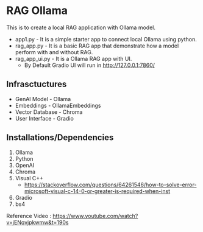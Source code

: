 # RAG Ollama
This is to create a local RAG application with Ollama model.

- app1.py - It is a simple starter app to connect local Ollama using python.
- rag_app.py - It is a basic RAG app that demonstrate how a model perform with and without RAG.
- rag_app_ui.py - It is a Ollama RAG app with UI.
  - By Default Gradio UI will run in http://127.0.0.1:7860/

## Infrasctuctures
- GenAI Model - Ollama
- Embeddings - OllamaEmbeddings
- Vector Database - Chroma
- User Interface - Gradio

## Installations/Dependencies
1. Ollama
2. Python
3. OpenAI
4. Chroma
5. Visual C++
   - https://stackoverflow.com/questions/64261546/how-to-solve-error-microsoft-visual-c-14-0-or-greater-is-required-when-inst
7. Gradio
8. bs4

Reference Video :
https://www.youtube.com/watch?v=jENqvjpkwmw&t=190s

